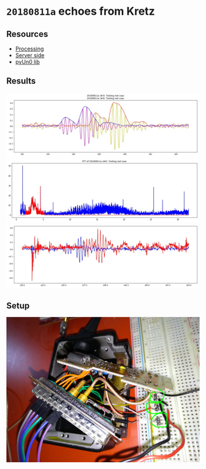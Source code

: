 # `20180811a` echoes from Kretz

## Resources

* [Processing](/include/images/kretzaw145ba/20180811a/20180811a-Processing.ipynb)
* [Server side](/include/images/kretzaw145ba/20180811a/20180811a-Server.ipynb)
* [pyUn0 lib](/include/images/kretzaw145ba/20180811a/pyUn0.py)

## Results

![](/include/images/kretzaw145ba/20180811a/20180811a-3first-lines.jpg)
![](/include/images/kretzaw145ba/20180811a/20180811a-3first-lines-fft.jpg)
![](/include/images/kretzaw145ba/20180811a/20180811a-3first-lines-rawsignal.jpg)

## Setup

![](/include/images/kretzaw145ba/20180811a/P_20180811_190929.jpg)

